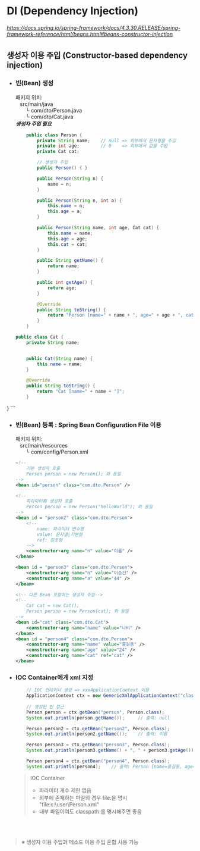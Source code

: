 # DI (Dependency Injection)
###### https://docs.spring.io/spring-framework/docs/4.3.30.RELEASE/spring-framework-reference/html/beans.html#beans-constructor-injection

## 생성자 이용 주입 (Constructor-based dependency injection)

- ### 빈(Bean) 생성
  패키지 위치:<br>&nbsp;&nbsp;
    src/main/java<br>&nbsp;&nbsp;&nbsp;&nbsp;&nbsp;&nbsp;
        └ com/dto/Person.java<br>&nbsp;&nbsp;&nbsp;&nbsp;&nbsp;&nbsp;
        └ com/dto/Cat.java<br>
  ***생성자 주입 필요***
    ```java
        public class Person {
            private String name;    // null => 외부에서 문자열을 주입
            private int age; 		// 0	=> 외부에서 값을 주입
            private Cat cat;

            // 생성자 주입
            public Person() { }

            public Person(String n) {
                name = n;
            }

            public Person(String n, int a) {
                this.name = n;
                this.age = a;
	        }

            public Person(String name, int age, Cat cat) {
                this.name = name;
                this.age = age;
                this.cat = cat;
            }

            public String getName() {
                return name;
            }

            public int getAge() {
                return age;
            }

            @Override
            public String toString() {
                return "Person [name=" + name + ", age=" + age + ", cat=" + cat + "]";
            }
        }
    ```
    ```java
    public class Cat {
        private String name;
	
	
        public Cat(String name) {
            this.name = name;
        }

        @Override
        public String toString() {
            return "Cat [name=" + name + "]";
        }
}
    ```

- ### 빈(Bean) 등록 : Spring Bean Configuration File 이용
    패키지 위치:<br>&nbsp;&nbsp;
    src/main/resources<br>&nbsp;&nbsp;&nbsp;&nbsp;&nbsp;&nbsp;
        └ com/config/Person.xml
    ```xml
    <!-- 
        기본 생성자 호출 
        Person person = new Person(); 와 동일
    -->
    <bean id="person" class="com.dto.Person" />

    <!-- 
        파라미터有 생성자 호출 
        Person person = new Person("helloWorld"); 와 동일
    -->
    <bean id = "person2" class="com.dto.Person">
        <!-- 
            name: 파라미터 변수명
            value: 문자열|기본형
            ref: 참조형
        -->
        <constructor-arg name="n" value="이름" />
	</bean>

    <bean id = "person3" class="com.dto.Person">
        <constructor-arg name="n" value="이순신" />
        <constructor-arg name="a" value="44" />
	</bean>

    <!-- 다른 Bean 포함하는 생성자 주입-->
    <!-- 
        Cat cat = new Cat();
        Person person = new Person(cat); 와 동일
    -->
    <bean id="cat" class="com.dto.Cat">
        <constructor-arg name="name" value="나비" />
    </bean>
    <bean id = "person4" class="com.dto.Person">
        <constructor-arg name="name" value="홍길동" />
        <constructor-arg name="age" value="24" />
        <constructor-arg name="cat" ref="cat" />
	</bean>
    ```

- ### IOC Container에게 xml 지정
    ```java
        // IOC 컨테이너 생성 => xxxApplicationContext 이용
        ApplicationContext ctx = new GenericXmlApplicationContext("classpath:com/config/person.xml");
        
        // 생성된 빈 접근
        Person person = ctx.getBean("person", Person.class);
		System.out.println(person.getName());     // 출력: null

		Person person2 = ctx.getBean("person2", Person.class);
		System.out.println(person2.getName());    // 출력: 이름

        Person person3 = ctx.getBean("person3", Person.class);
		System.out.println(person3.getName() + ", " + person3.getAge());  // 출력: 이순신, 44

        Person person4 = ctx.getBean("person4", Person.class);
		System.out.println(person4);    // 출력: Person [name=홍길동, age=24, cat=Cat [name=나비]]
    ```
    
    > IOC Container
    > - 파라미터 개수 제한 없음 
    > - 외부에 존재하는 파일의 경우 file:을 명시<br>
    >   "file:c:\\user\\Person.xml"
    > - 내부 파일이여도  classpath:를 명시해주면 좋음


<br><br>

> ※ 생성자 이용 주입과 메소드 이용 주입 혼합 사용 가능
